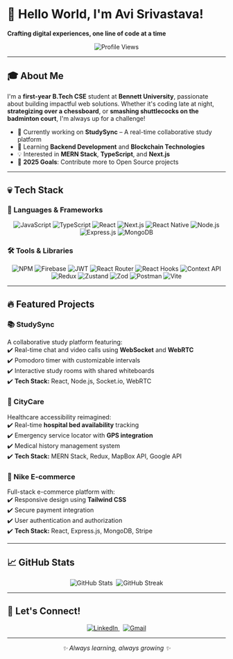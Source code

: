 # 👋 Hello World, I'm Avi Srivastava!  
**Crafting digital experiences, one line of code at a time**  

<p align="center">
  <img src="https://komarev.com/ghpvc/?username=avisrivastava254084&label=Profile%20views&color=0e75b6&style=flat" alt="Profile Views" />
</p>

---

## 🎓 About Me  

I'm a **first-year B.Tech CSE** student at **Bennett University**, passionate about building impactful web solutions. Whether it's coding late at night, **strategizing over a chessboard**, or **smashing shuttlecocks on the badminton court**, I'm always up for a challenge!  

- 🔭 Currently working on **StudySync** – A real-time collaborative study platform  
- 🌱 Learning **Backend Development** and **Blockchain Technologies**  
- 💡 Interested in **MERN Stack**, **TypeScript**, and **Next.js**  
- 🎯 **2025 Goals**: Contribute more to Open Source projects  

---

## 💀 Tech Stack  

### **🚀 Languages & Frameworks**  
<div align="center">
  <img src="https://img.shields.io/badge/javascript-%23323330.svg?style=for-the-badge&logo=javascript&logoColor=%23F7DF1E" alt="JavaScript" />
  <img src="https://img.shields.io/badge/typescript-%23007ACC.svg?style=for-the-badge&logo=typescript&logoColor=white" alt="TypeScript" />
  <img src="https://img.shields.io/badge/react-%2320232a.svg?style=for-the-badge&logo=react&logoColor=%2361DAFB" alt="React" />
  <img src="https://img.shields.io/badge/next.js-%23000000.svg?style=for-the-badge&logo=next.js&logoColor=white" alt="Next.js" />
  <img src="https://img.shields.io/badge/react_native-%2320232a.svg?style=for-the-badge&logo=react&logoColor=%2361DAFB" alt="React Native" />
  <img src="https://img.shields.io/badge/node.js-6DA55F?style=for-the-badge&logo=node.js&logoColor=white" alt="Node.js" />
  <img src="https://img.shields.io/badge/express.js-%23404d59.svg?style=for-the-badge&logo=express&logoColor=%2361DAFB" alt="Express.js" />
  <img src="https://img.shields.io/badge/mongodb-%234ea94b.svg?style=for-the-badge&logo=mongodb&logoColor=white" alt="MongoDB" />
</div>

### **🛠️ Tools & Libraries**  
<div align="center">
  <img src="https://img.shields.io/badge/npm-%23CB3837.svg?style=for-the-badge&logo=npm&logoColor=white" alt="NPM" />
  <img src="https://img.shields.io/badge/firebase-%23FFCA28.svg?style=for-the-badge&logo=firebase&logoColor=black" alt="Firebase" />
  <img src="https://img.shields.io/badge/jwt-%23FFCC00.svg?style=for-the-badge&logo=json-web-tokens&logoColor=black" alt="JWT" />
  <img src="https://img.shields.io/badge/react_router-%23CA4245.svg?style=for-the-badge&logo=react-router&logoColor=white" alt="React Router" />
  <img src="https://img.shields.io/badge/react_hooks-%2361DAFB.svg?style=for-the-badge&logo=react&logoColor=black" alt="React Hooks" />
  <img src="https://img.shields.io/badge/context_API-%23F05033.svg?style=for-the-badge&logo=react&logoColor=white" alt="Context API" />
  <img src="https://img.shields.io/badge/redux-%23764ABC.svg?style=for-the-badge&logo=redux&logoColor=white" alt="Redux" />
  <img src="https://img.shields.io/badge/zustand-%23FFCC00.svg?style=for-the-badge&logo=react&logoColor=black" alt="Zustand" />
  <img src="https://img.shields.io/badge/zod-%23FF5733.svg?style=for-the-badge&logo=typescript&logoColor=white" alt="Zod" />
  <img src="https://img.shields.io/badge/postman-%23FF6C37.svg?style=for-the-badge&logo=postman&logoColor=white" alt="Postman" />
  <img src="https://img.shields.io/badge/vite-%23646CFF.svg?style=for-the-badge&logo=vite&logoColor=white" alt="Vite" />
</div>

---

## 🔥 Featured Projects  

### **📚 StudySync**  
A collaborative study platform featuring:  
✔️ Real-time chat and video calls using **WebSocket** and **WebRTC**  
✔️ Pomodoro timer with customizable intervals  
✔️ Interactive study rooms with shared whiteboards  
✔️ **Tech Stack:** React, Node.js, Socket.io, WebRTC  

### **🏥 CityCare**  
Healthcare accessibility reimagined:  
✔️ Real-time **hospital bed availability** tracking  
✔️ Emergency service locator with **GPS integration**  
✔️ Medical history management system  
✔️ **Tech Stack:** MERN Stack, Redux, MapBox API, Google API  

### **👟 Nike E-commerce**  
Full-stack e-commerce platform with:  
✔️ Responsive design using **Tailwind CSS**  
✔️ Secure payment integration  
✔️ User authentication and authorization  
✔️ **Tech Stack:** React, Express.js, MongoDB, Stripe  

---

## 📈 GitHub Stats  

<div align="center">
  <img src="https://github-readme-stats.vercel.app/api?username=AviNormie&show_icons=true&theme=radical" alt="GitHub Stats" />&nbsp;
  <img src="https://github-readme-streak-stats.herokuapp.com/?user=AviNormie&theme=radical" alt="GitHub Streak" />
</div>

---

## 🤝 Let's Connect!  

<div align="center">
  <a href="https://www.linkedin.com/in/avi-srivastava-567067306/" target="_blank">
    <img src="https://img.shields.io/badge/linkedin-%230077B5.svg?style=for-the-badge&logo=linkedin&logoColor=white" alt="LinkedIn" />
  </a>&nbsp;
  <a href="mailto:srivastavaavi26l@gmail.com">
    <img src="https://img.shields.io/badge/Gmail-D14836?style=for-the-badge&logo=gmail&logoColor=white" alt="Gmail" />
  </a>
</div>

---

<p align="center">
  <i>✨ Always learning, always growing ✨</i>
</p>
